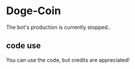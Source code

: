# Doge-Coin
The bot's production is currently stopped..

## code use
You can use the code, but credits are appreciated!
